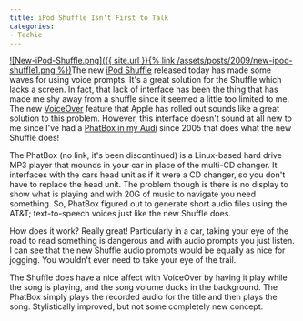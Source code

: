 ```yaml
---
title: iPod Shuffle Isn't First to Talk
categories:
- Techie
---
```


[![New-iPod-Shuffle.png]({{ site.url }}{% link /assets/posts/2009/new-ipod-shuffle1.png %})](http://www.apple.com/ipodshuffle/)The new [iPod Shuffle](http://www.apple.com/ipodshuffle/) released today has made some waves for using voice prompts. It's a great solution for the Shuffle which lacks a screen. In fact, that lack of interface has been the thing that has made me shy away from a shuffle since it seemed a little too limited to me. The new [VoiceOver](http://www.apple.com/ipodshuffle/voiceover.html) feature that Apple has rolled out sounds like a great solution to this problem.
However, this interface doesn't sound at all new to me since I've had a [PhatBox in my Audi](/thingelstad/phatbox-installed) since 2005 that does what the new Shuffle does!

The PhatBox (no link, it's been discontinued) is a Linux-based hard drive MP3 player that mounds in your car in place of the multi-CD changer. It interfaces with the cars head unit as if it were a CD changer, so you don't have to replace the head unit. The problem though is there is no display to show what is playing and with 20G of music to navigate you need something. So, PhatBox figured out to generate short audio files using the AT&T; text-to-speech voices just like the new Shuffle does.

How does it work? Really great! Particularly in a car, taking your eye of the road to read something is dangerous and with audio prompts you just listen. I can see that the new Shuffle audio prompts would be equally as nice for jogging. You wouldn't ever need to take your eye of the trail.

The Shuffle does have a nice affect with VoiceOver by having it play while the song is playing, and the song volume ducks in the background. The PhatBox simply plays the recorded audio for the title and then plays the song. Stylistically improved, but not some completely new concept.
